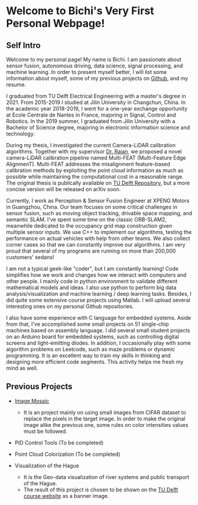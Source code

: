 # Welcome to Bichi's Very First Personal Webpage!

## Self Intro
Welcome to my personal page! My name is Bichi. I am passionate about sensor fusion, autonomous driving, data science, signal processing, and machine learning. 
In order to present myself better, I will list some information about myself, some of my previous projects on [Github](https://github.com/AncientreeBILL), and my resume. 

I graduated from TU Delft Electrical Engineering with a master's degree in 2021. From 2015-2019 I studied at Jilin University in Changchun, China. In the academic year 2018-2019,  I went for a one-year exchange opportunity at Ecole Centrale de Nantes in France, majoring in Signal, Control and Robotics. In the 2019 summer, I graduated from Jilin University with a Bachelor of Science degree, majoring in electronic information science and technology. 

During my thesis, I investigated the current Camera-LiDAR calibration algorithms. Together with my supervisor [Dr. Rajan](https://cas.tudelft.nl/People/bio.php?id=59), we proposed a novel camera-LiDAR calibration pipeline named Multi-FEAT (Multi-Feature Edge AlignmenT). Multi-FEAT addresses the misalignment feature-based calibration methods by exploiting the point cloud information as much as possible while maintaining the computational cost in a reasonable range.
The original thesis is publically available on [TU Delft Repository](https://repository.tudelft.nl/islandora/object/uuid:b9da4c50-55c8-4d6b-9c20-68b51237db76?collection=education), but a more concise version will be released on arXiv soon. 

Currently, I work as Perception & Sensor Fusion Engineer at XPENG Motors in Guangzhou, China. Our team focuses on some critical challenges in sensor fusion, such as moving object tracking, drivable space mapping, and semantic SLAM. I've spent some time on the classic ORB-SLAM2, meanwhile dedicated to the occupancy grid map construction given multiple sensor inputs. We use C++ to implement our algorithms, testing the performance on actual vehicles with help from other teams. We also collect corner cases so that we can constantly improve our algorithms. I am very proud that several of my programs are running on more than 200,000 customers' sedans!

I am not a typical geek-like "coder", but I am constantly learning! Code simplifies how we work and changes how we interact with computers and other people. I mainly code in python environment to validate different mathematical models and ideas. I also use python to perform big data analysis/visualization and machine learning / deep learning tasks. Besides, I did quite some extensive course projects using Matlab. I will upload several interesting ones on my personal Github repositories. 

I also have some experience with C language for embedded systems. Aside from that, I've accomplished some small projects on 51 single-chip machines based on assembly language. I did several small student projects on an Arduino board for embedded systems, such as controlling digital screens and light-emitting diodes. In addition, I occasionally play with some algorithm problems on Leetcode, such as maze problems or dynamic programming. It is an excellent way to train my skills in thinking and designing more efficient code segments. This activity helps me fresh my mind as well.


## Previous Projects
- [Image Mosaic](https://github.com/AncientreeBILL/Image-Mosaic)
    - It is an project mainly on using small images from CIFAR dataset to replace the pixels in the target image. In order to make the original image alike the previous one, some rules on color intensities values must be followed.

- PID Control Tools (To be completed)

- Point Cloud Colorization (To be completed)

- Visualization of the Hague
    - It is the Geo-data visualization of river systems and public transport of the Hague. 
    - The result of this project is chosen to be shown on the [TU Delft course website](https://cusp.tbm.tudelft.nl/teaching/) as a banner image.


    
<!-- You can use the [editor on GitHub](https://github.com/AncientreeBILL/AncientreeBILL.github.io/edit/main/index.md) to maintain and preview the content for your website in Markdown files.

Whenever you commit to this repository, GitHub Pages will run [Jekyll](https://jekyllrb.com/) to rebuild the pages in your site, from the content in your Markdown files. -->

<!-- ### Markdown

Markdown is a lightweight and easy-to-use syntax for styling your writing. It includes conventions for

```markdown
Syntax highlighted code block

# Header 1
## Header 2
### Header 3

- Bulleted
- List

1. Numbered
2. List

**Bold** and _Italic_ and `Code` text

[Link](url) and ![Image](src)
```

For more details see [GitHub Flavored Markdown](https://guides.github.com/features/mastering-markdown/).

### Jekyll Themes

Your Pages site will use the layout and styles from the Jekyll theme you have selected in your [repository settings](https://github.com/AncientreeBILL/AncientreeBILL.github.io/settings/pages). The name of this theme is saved in the Jekyll `_config.yml` configuration file.

### Support or Contact

Having trouble with Pages? Check out our [documentation](https://docs.github.com/categories/github-pages-basics/) or [contact support](https://support.github.com/contact) and we’ll help you sort it out. -->

<!--## Something I am recently doing during my free time...
1. Learn C++ and ROS
2. Organize all my studies into digital fashion.
3. Get used to Github and this workflow.
4. Improve this page with HTML and CSS (This page is powered by Jekyll with a markdown file. I am picking up some HTML and CSS to improve it into a more fabulous one) -->
